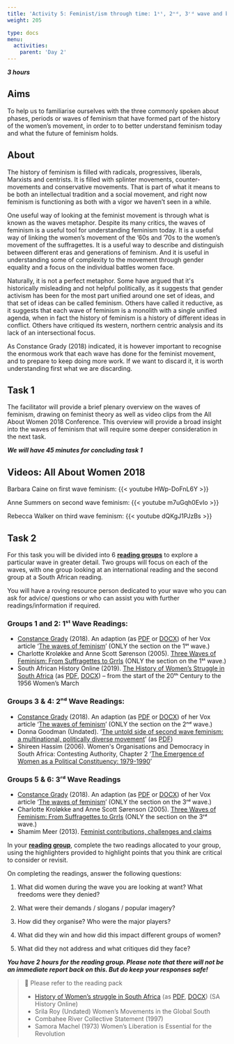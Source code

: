 ```yaml
---
title: 'Activity 5: Feminist/ism through time: 1ˢᵗ, 2ⁿᵈ, 3ʳᵈ wave and beyond?'
weight: 205

type: docs
menu:
  activities:
    parent: 'Day 2'
---
```


***3 hours***

## Aims

To help us to familiarise ourselves with the three commonly spoken
about phases, periods or waves of feminism that have formed part of
the history of the women’s movement, in order to to better understand
feminism today and what the future of feminism holds.

## About

The history of feminism is filled with radicals, progressives, liberals,
Marxists and centrists. It is filled with splinter movements,
counter-movements and conservative movements. That is part of what it means
to be both an intellectual tradition and a social movement, and right
now feminism is functioning as both with a vigor we haven’t seen in a
while.

One useful way of looking at the feminist movement is through what is
known as the waves metaphor. Despite its many critics, the waves of
feminism is a useful tool for understanding feminism today. It is a
useful way of linking the women’s movement of the ’60s and ’70s to the
women’s movement of the suffragettes. It is a useful way to describe
and distinguish between different eras and generations of feminism.
And it is useful in understanding some of complexity to the movement
through gender equality and a focus on the individual battles women
face.

Naturally, it is not a perfect metaphor. Some have argued that it's
historically misleading and not helpful politically, as it suggests that
gender activism has been for the most part unified around one set of
ideas, and that set of ideas can be called feminism. Others have called
it reductive, as it suggests that each wave of feminism is a monolith
with a single unified agenda, when in fact the history of feminism is a
history of different ideas in conflict. Others have critiqued its western,
northern centric analysis and its lack of an intersectional focus.

As Constance Grady (2018) indicated, it is however important to
recognise the enormous work that each wave has done for the feminist
movement, and to prepare to keep doing more work. If we want to
discard it, it is worth understanding first what we are discarding.

## Task 1

The facilitator will provide a brief plenary overview on the waves of
feminism, drawing on feminist theory as well as video clips from the All
About Women 2018 Conference. This overview will provide a broad
insight into the waves of feminism that will require some deeper
consideration in the next task.

***We will have 45 minutes for concluding task 1***

## Videos: All About Women 2018

Barbara Caine on first wave feminism:
{{< youtube HWp-DoFnL6Y >}}

Anne Summers on second wave feminism:
{{< youtube m7uGqh0EvIo >}}

Rebecca Walker on third wave feminism:
{{< youtube dQKgJ1PJzBs >}}

## Task 2

For this task you will be divided into 6 <u>**reading groups**</u> to explore a
particular wave in greater detail. Two groups will focus on each of the
waves, with one group looking at an international reading and the
second group at a South African reading.

You will have a roving resource person dedicated to your wave who
you can ask for advice/ questions or who can assist you with further
readings/information if required.

### Groups 1 and 2: 1ˢᵗ Wave Readings:

* [Constance Grady] \(2018). An adaption
  (as [PDF][waves-of-feminism-pdf] or [DOCX][waves-of-feminism-doxc])
  of her Vox article ‘[The waves of feminism][waves-of-feminism]’
  (ONLY the section on the 1ˢᵗ wave.)
* Charlotte Kroløkke and Anne Scott Sørenson (2005).
  [Three Waves of Feminism: From Suffragettes to Grrls][feminism-suffragettes-grrls]
  (ONLY the section on the 1ˢᵗ wave.)
* South African History Online (2019).
  [The History of Women’s Struggle in South Africa][history-women-sa]
  (as [PDF][history-women-sa-pdf], [DOCX][history-women-sa-docx])
   – from the start of the 20ᵗʰ Century to the 1956 Women’s March

### Groups 3 & 4: 2ⁿᵈ Wave Readings:

* [Constance Grady] \(2018). An adaption
  (as [PDF][waves-of-feminism-pdf] or [DOCX][waves-of-feminism-doxc])
  of her Vox article ‘[The waves of feminism][waves-of-feminism]’
  (ONLY the section on the 2ⁿᵈ wave.)
* Donna Goodman (Undated).
  ‘[The untold side of second wave feminism: a multinational, politically diverse movement][untold-side-second-wave]’
  (as [PDF][untold-side-second-wave-pdf])
* Shireen Hassim (2006). Women's Organisations and Democracy in
  South Africa: Contesting Authority, Chapter 2
  ‘[The Emergence of Women as a Political Constituency: 1979-1990][hassim-chapter-2]’

<!-- Chapter 2 starts at PDF page 62. -->
[hassim-chapter-2]: /documents/womens-organizations-and-democracy-in-south-africa-book.pdf#page=62

### Groups 5 & 6: 3ʳᵈ Wave Readings

* [Constance Grady] \(2018). An adaption
  (as [PDF][waves-of-feminism-pdf] or [DOCX][waves-of-feminism-doxc])
  of her Vox article ‘[The waves of feminism][waves-of-feminism]’
  (ONLY the section on the 3ʳᵈ wave.)
* Charlotte Kroløkke and Anne Scott Sørenson (2005).
  [Three Waves of Feminism: From Suffragettes to Grrls][feminism-suffragettes-grrls]
  (ONLY the section on the 3ʳᵈ wave.)
* Shamim Meer (2013).
  [Feminist contributions, challenges and claims][contributions-challenges-claims]

[Constance Grady]: https://www.vox.com/authors/constance-grady

In your <u>**reading group**</u>, complete the two readings allocated to your
group, using the highlighters provided to highlight points that you
think are critical to consider or revisit.

On completing the readings, answer the following questions:

1. What did women during the wave you are looking at want?
   What freedoms were they denied?

2. What were their demands / slogans / popular imagery?

3. How did they organise? Who were the major players?

4. What did they win and how did this impact different groups of
   women?

5. What did they not address and what critiques did they face?

***You have 2 hours for the reading group. Please note that there
will not be an immediate report back on this. But do keep your
responses safe!***

> 📖️ Please refer to the reading pack
>
> * [History of Women’s struggle in South Africa][history-women-sa]
    (as [PDF][history-women-sa-pdf], [DOCX][history-women-sa-docx])
    (SA History Online)
> * Srila Roy (Undated) Women’s Movements in the Global South
> * Combahee River Collective Statement (1997)
> * Samora Machel (1973) Women’s Liberation is Essential for the Revolution

[history-women-sa]: https://www.sahistory.org.za/article/history-womens-struggle-south-africa
[history-women-sa-pdf]: /documents/history-womens-struggle-south-africa.pdf
[history-women-sa-docx]: /documents/history-womens-struggle-south-africa.docx

[waves-of-feminism]: https://www.vox.com/2018/3/20/16955588/feminism-waves-explained-first-second-third-fourth
[waves-of-feminism-pdf]: /documents/waves-of-feminism-explained.pdf
[waves-of-feminism-doxc]: /documents/waves-of-feminism-explained.doxc

[feminism-suffragettes-grrls]: /documents/three-waves-of-feminism-from-suffragettes-to-grrls.pdf

[untold-side-second-wave]: https://liberationschool.org/feminism-and-the-mass-movements-1960-1990/
[untold-side-second-wave-pdf]: /documents/untold-side-of-second-wave-feminism.pdf

[contributions-challenges-claims]: /documents/feminist-contributions-challenges-claims.pdf
